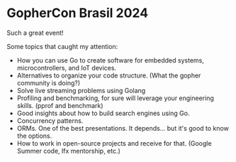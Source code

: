 # GopherCon Brasil 2024

Such a great event!

Some topics that caught my attention:

- How you can use Go to create software for embedded systems, microcontrollers, and IoT devices.
- Alternatives to organize your code structure. (What the gopher community is doing?)
- Solve live streaming problems using Golang
- Profiling and benchmarking, for sure will leverage your engineering skills. (pprof and benchmark)
- Good insights about how to build search engines using Go.
- Concurrency patterns.
- ORMs. One of the best presentations. It depends... but it's good to know the options.
- How to work in open-source projects and receive for that. (Google Summer code, lfx mentorship, etc.)

